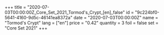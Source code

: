 +++
title = "2020-07-03T00:00:00Z_Core_Set_2021_Tormod's_Crypt_[en]_false"
id = "9c224bf0-5641-4160-9d5c-46141ea8372a"
date = "2020-07-03T00:00:00Z"
name = "Tormod's Crypt"
lang = ["en"]
price = "0.42"
quantity = 3
foil = false
set = "Core Set 2021"
+++
